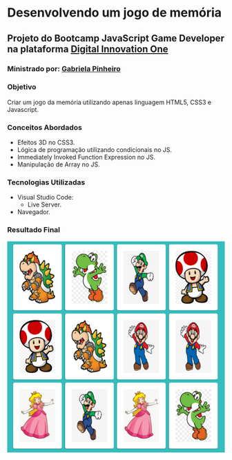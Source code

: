 # **Desenvolvendo um jogo de memória**

## Projeto do Bootcamp JavaScript Game Developer na plataforma [Digital Innovation One](https://digitalinnovation.one/sign-up)

### Ministrado por: [Gabriela Pinheiro](https://www.linkedin.com/in/gabrielapinheiro129/)

### **Objetivo**
Criar um jogo da memória utilizando apenas linguagem HTML5, CSS3 e Javascript.

### **Conceitos Abordados**
- Efeitos 3D no CSS3.
- Lógica de programação utilizando condicionais no JS.
- Immediately Invoked Function Expression no JS.
- Manipulação de Array no JS.

### **Tecnologias Utilizadas**
- Visual Studio Code:
    - Live Server.
- Navegador.

### **Resultado Final**
![Imagem do jogo da memória do Mário](images/memory_game.PNG)